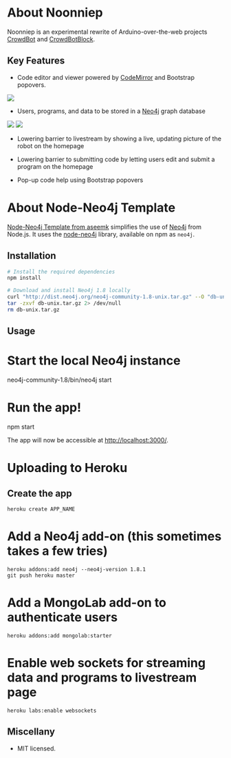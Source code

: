 # About Noonniep

Noonniep is an experimental rewrite of Arduino-over-the-web projects <a href="https://github.com/mapmeld/crowdbot">CrowdBot</a> and <a href="https://github.com/mapmeld/crowdbotblock">CrowdBotBlock</a>.


## Key Features

- Code editor and viewer powered by <a href="http://codemirror.net">CodeMirror</a> and Bootstrap popovers.

<img src="http://i.imgur.com/2pXW93h.png"/>

- Users, programs, and data to be stored in a <a href="http://neo4j.org">Neo4j</a> graph database

<img src="http://i.imgur.com/OPxjGtb.png"/>
<img src="http://i.imgur.com/l6TYBO1.png"/>

- Lowering barrier to livestream by showing a live, updating picture of the robot on the homepage

- Lowering barrier to submitting code by letting users edit and submit a program on the homepage

- Pop-up code help using Bootstrap popovers

# About Node-Neo4j Template

<a href="https://github.com/aseemk/node-neo4j-template">Node-Neo4j Template from aseemk</a> simplifies the use of [Neo4j][] from Node.js. It uses the
[node-neo4j][] library, available on npm as `neo4j`.

## Installation

```bash
# Install the required dependencies
npm install

# Download and install Neo4j 1.8 locally
curl "http://dist.neo4j.org/neo4j-community-1.8-unix.tar.gz" --O "db-unix.tar.gz"
tar -zxvf db-unix.tar.gz 2> /dev/null
rm db-unix.tar.gz
```

## Usage

# Start the local Neo4j instance
neo4j-community-1.8/bin/neo4j start

# Run the app!
npm start

The app will now be accessible at [http://localhost:3000/](http://localhost:3000/).

# Uploading to Heroku

## Create the app

    heroku create APP_NAME

# Add a Neo4j add-on (this sometimes takes a few tries)

    heroku addons:add neo4j --neo4j-version 1.8.1
    git push heroku master

# Add a MongoLab add-on to authenticate users

    heroku addons:add mongolab:starter

# Enable web sockets for streaming data and programs to livestream page

    heroku labs:enable websockets

## Miscellany

- MIT licensed.

[Neo4j]: http://www.neo4j.org/
[node-neo4j]: https://github.com/thingdom/node-neo4j

[coffeescript]: http://www.coffeescript.org/
[streamline]: https://github.com/Sage/streamlinejs
